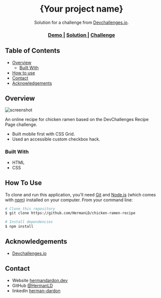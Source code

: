 <!-- Please update value in the {}  -->

<h1 align="center">{Your project name}</h1>

<div align="center">
   Solution for a challenge from  <a href="http://devchallenges.io" target="_blank">Devchallenges.io</a>.
</div>

<div align="center">
  <h3>
    <a href="https://chicken-ramen-recipe.vercel.app/">
      Demo
    </a>
    <span> | </span>
    <a href="https://devchallenges.io/solutions/srIvpjKOcuUl29H7ntBB">
      Solution
    </a>
    <span> | </span>
    <a href="https://devchallenges.io/challenges/xobQBuf8zWWmiYMIAZe0">
      Challenge
    </a>
  </h3>
</div>

<!-- TABLE OF CONTENTS -->

## Table of Contents

- [Overview](#overview)
  - [Built With](#built-with)
- [How to use](#how-to-use)
- [Contact](#contact)
- [Acknowledgements](#acknowledgements)

<!-- OVERVIEW -->

## Overview

![screenshot](https://res.cloudinary.com/nimbus8/image/upload/v1601595168/portfolio/chicken-ramen-recipe.vercel.app__ot3czj.png)

An online recipe for chicken ramen based on the DevChallenges Recipe Page challenge.

- Built mobile first with CSS Grid.
- Used an accessible custom checkbox hack.

### Built With

<!-- This section should list any major frameworks that you built your project using. Here are a few examples.-->

- HTML
- CSS

## How To Use

<!-- Example: -->

To clone and run this application, you'll need [Git](https://git-scm.com) and [Node.js](https://nodejs.org/en/download/) (which comes with [npm](http://npmjs.com)) installed on your computer. From your command line:

```bash
# Clone this repository
$ git clone https://github.com/HermanLD/chicken-ramen-recipe

# Install dependencies
$ npm install
```

## Acknowledgements

<!-- This section should list any articles or add-ons/plugins that helps you to complete the project. This is optional but it will help you in the future. For example -->

- [Devchallenges.io](http://devchallenges.io)

## Contact

- Website [hermandardon.dev](https://hermandardon.dev)
- GitHub [@HermanLD](https://github.com/HermanLD)
- linkedIn [herman-dardon](https://www.linkedin.com/in/herman-dardon/)
